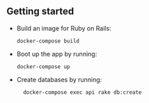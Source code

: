 ## Getting started

  * Build an image for Ruby on Rails:
    ```
    docker-compose build
    ```
  * Boot up the app by running:
    ```
    docker-compose up
    ```
  * Create databases by running:
    ```
      docker-compose exec api rake db:create
    ```

